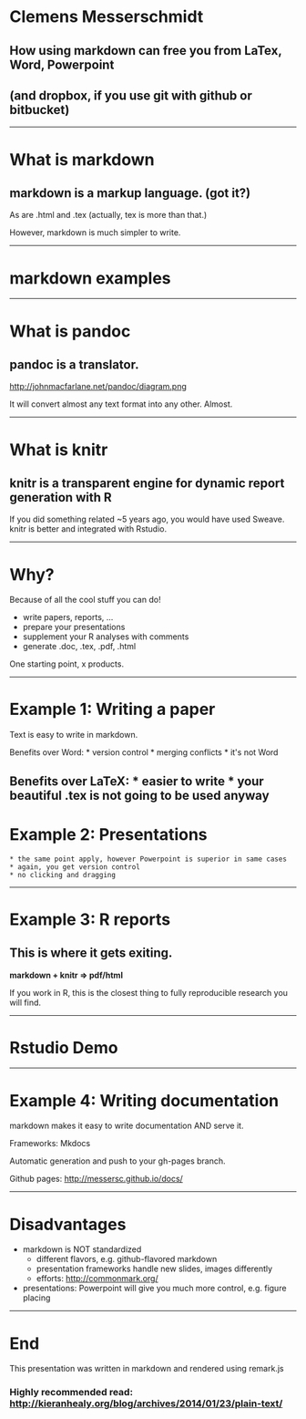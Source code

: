 # Clemens Messerschmidt
## How using markdown can free you from LaTex, Word, Powerpoint
## (and dropbox, if you use git with github or bitbucket)

---

# What is markdown

## markdown is a markup language. (got it?)
As are .html and .tex (actually, tex is more than that.) 

However, markdown is much simpler to write.

---
# markdown examples



---

# What is pandoc

## pandoc is a translator.

http://johnmacfarlane.net/pandoc/diagram.png

It will convert almost any text format into any other. Almost.

---

# What is knitr

## knitr is a transparent engine for dynamic report generation with R

If you did something related ~5 years ago, you would have used Sweave. knitr is better and integrated with Rstudio.

---

# Why?
Because of all the cool stuff you can do!

* write papers, reports, ...
* prepare your presentations
* supplement your R analyses with comments
* generate .doc, .tex, .pdf, .html

One starting point, x products.

---

# Example 1: Writing a paper
Text is easy to write in markdown.

Benefits over Word: 
    * version control
        * merging conflicts
    * it's not Word

Benefits over LaTeX:
    * easier to write
    * your beautiful .tex is not going to be used anyway
---

# Example 2: Presentations
    * the same point apply, however Powerpoint is superior in same cases
    * again, you get version control
    * no clicking and dragging 

---

# Example 3: R reports
## This is where it gets exiting.

__markdown + knitr => pdf/html__

If you work in R, this is the closest thing to fully reproducible research you will find.

---
# Rstudio Demo

---

# Example 4: Writing documentation
markdown makes it easy to write documentation AND serve it.

Frameworks: Mkdocs

Automatic generation and push to your gh-pages branch.

Github pages: http://messersc.github.io/docs/

---
# Disadvantages

* markdown is NOT standardized
    * different flavors, e.g. github-flavored markdown
    * presentation frameworks handle new slides, images differently
    * efforts: http://commonmark.org/  
* presentations: Powerpoint will give you much more control, e.g. figure placing

---

# End

This presentation was written in markdown and rendered using remark.js

### Highly recommended read: http://kieranhealy.org/blog/archives/2014/01/23/plain-text/
 
